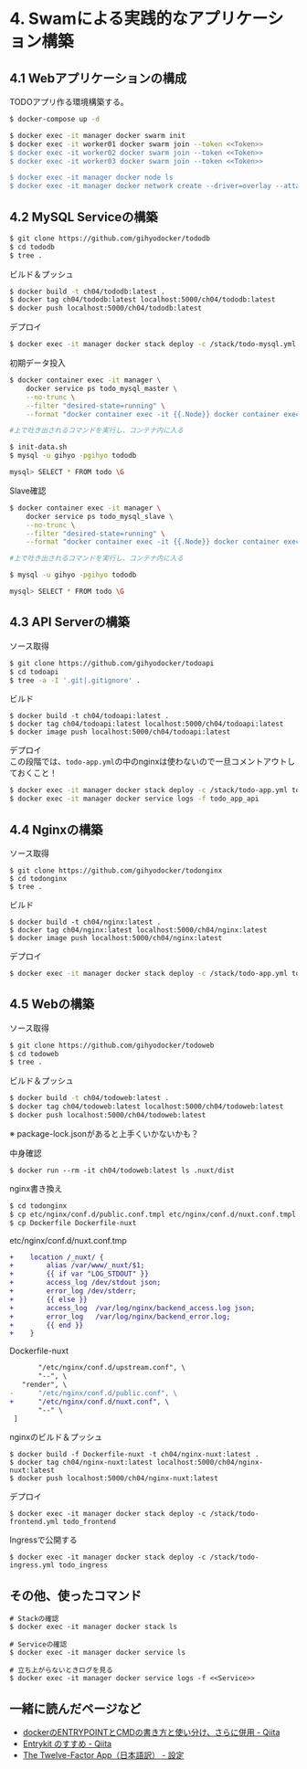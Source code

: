 # 4. Swamによる実践的なアプリケーション構築

## 4.1 Webアプリケーションの構成

TODOアプリ作る環境構築する。

```bash
$ docker-compose up -d

$ docker exec -it manager docker swarm init
$ docker exec -it worker01 docker swarm join --token <<Token>>
$ docker exec -it worker02 docker swarm join --token <<Token>>
$ docker exec -it worker03 docker swarm join --token <<Token>>

$ docker exec -it manager docker node ls
$ docker exec -it manager docker network create --driver=overlay --attachable todoapp
```

## 4.2 MySQL Serviceの構築

```bash
$ git clone https://github.com/gihyodocker/tododb
$ cd tododb
$ tree .
```

ビルド＆プッシュ
```bash
$ docker build -t ch04/tododb:latest .
$ docker tag ch04/tododb:latest localhost:5000/ch04/tododb:latest
$ docker push localhost:5000/ch04/tododb:latest
```

デプロイ
```bash
$ docker exec -it manager docker stack deploy -c /stack/todo-mysql.yml todo_mysql
```

初期データ投入
```bash
$ docker container exec -it manager \
	docker service ps todo_mysql_master \
	--no-trunc \
	--filter "desired-state=running" \
	--format "docker container exec -it {{.Node}} docker container exec -it {{.Name}}.{{.ID}} bash"

#上で吐き出されるコマンドを実行し、コンテナ内に入る

$ init-data.sh
$ mysql -u gihyo -pgihyo tododb

mysql> SELECT * FROM todo \G
```

Slave確認
```bash
$ docker container exec -it manager \
	docker service ps todo_mysql_slave \
	--no-trunc \
	--filter "desired-state=running" \
	--format "docker container exec -it {{.Node}} docker container exec -it {{.Name}}.{{.ID}} bash"

#上で吐き出されるコマンドを実行し、コンテナ内に入る

$ mysql -u gihyo -pgihyo tododb

mysql> SELECT * FROM todo \G
```

## 4.3 API Serverの構築

ソース取得
```bash
$ git clone https://github.com/gihyodocker/todoapi
$ cd todoapi
$ tree -a -I '.git|.gitignore' .
```

ビルド
```
$ docker build -t ch04/todoapi:latest .
$ docker tag ch04/todoapi:latest localhost:5000/ch04/todoapi:latest
$ docker image push localhost:5000/ch04/todoapi:latest
```

デプロイ  
この段階では、`todo-app.yml`の中のnginxは使わないので一旦コメントアウトしておくこと！
```bash
$ docker exec -it manager docker stack deploy -c /stack/todo-app.yml todo_app
$ docker exec -it manager docker service logs -f todo_app_api
```

## 4.4 Nginxの構築

ソース取得
```
$ git clone https://github.com/gihyodocker/todonginx
$ cd todonginx
$ tree .
```

ビルド
```
$ docker build -t ch04/nginx:latest .
$ docker tag ch04/nginx:latest localhost:5000/ch04/nginx:latest
$ docker image push localhost:5000/ch04/nginx:latest
```

デプロイ
```bash
$ docker exec -it manager docker stack deploy -c /stack/todo-app.yml todo_app
```

## 4.5 Webの構築

ソース取得
```bash
$ git clone https://github.com/gihyodocker/todoweb
$ cd todoweb
$ tree .
```

ビルド＆プッシュ
```bash
$ docker build -t ch04/todoweb:latest .
$ docker tag ch04/todoweb:latest localhost:5000/ch04/todoweb:latest
$ docker push localhost:5000/ch04/todoweb:latest
```
※ package-lock.jsonがあると上手くいかないかも？

中身確認
```
$ docker run --rm -it ch04/todoweb:latest ls .nuxt/dist
```

nginx書き換え
```bash
$ cd todonginx
$ cp etc/nginx/conf.d/public.conf.tmpl etc/nginx/conf.d/nuxt.conf.tmpl
$ cp Dockerfile Dockerfile-nuxt
```
etc/nginx/conf.d/nuxt.conf.tmp
```diff
+    location /_nuxt/ {
+        alias /var/www/_nuxt/$1;
+        {{ if var "LOG_STDOUT" }}
+        access_log /dev/stdout json;
+        error_log /dev/stderr;
+        {{ else }}
+        access_log  /var/log/nginx/backend_access.log json;
+        error_log   /var/log/nginx/backend_error.log;
+        {{ end }}
+    }
```
Dockerfile-nuxt
```diff
       "/etc/nginx/conf.d/upstream.conf", \
       "--", \
   "render", \
-      "/etc/nginx/conf.d/public.conf", \
+      "/etc/nginx/conf.d/nuxt.conf", \
       "--" \
 ]
```

nginxのビルド＆プッシュ
```
$ docker build -f Dockerfile-nuxt -t ch04/nginx-nuxt:latest .
$ docker tag ch04/nginx-nuxt:latest localhost:5000/ch04/nginx-nuxt:latest
$ docker push localhost:5000/ch04/nginx-nuxt:latest
```

デプロイ
```
$ docker exec -it manager docker stack deploy -c /stack/todo-frontend.yml todo_frontend
```

Ingressで公開する
```
$ docker exec -it manager docker stack deploy -c /stack/todo-ingress.yml todo_ingress
```


## その他、使ったコマンド

```
# Stackの確認
$ docker exec -it manager docker stack ls

# Serviceの確認
$ docker exec -it manager docker service ls

# 立ち上がらないときログを見る
$ docker exec -it manager docker service logs -f <<Service>>
```

## 一緒に読んだページなど

- [dockerのENTRYPOINTとCMDの書き方と使い分け、さらに併用 - Qiita](https://qiita.com/hnakamur/items/afddaa3dbe48ad2b8b5c)
- [Entrykit のすすめ - Qiita](https://qiita.com/spesnova/items/bae6406bf69d2dc6f88b)
- [The Twelve-Factor App（日本語訳） - 設定](https://12factor.net/ja/config)


